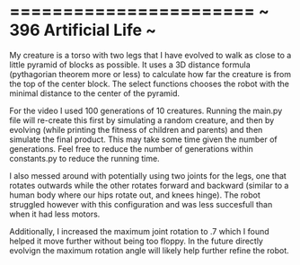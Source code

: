 
=======================
~ 396 Artificial Life ~ 
=======================
My creature is a torso with two legs that I have evolved to walk as close to a little pyramid of blocks as possible. It uses a 3D distance formula (pythagorian theorem more or less) to calculate how far the creature is from the top of the center block.  The select functions chooses the robot with the minimal distance to the center of the pyramid. 

For the video I used 100 generations of 10 creatures. Running the main.py file will re-create this first by simulating a random creature, and then by evolving (while printing the fitness of children and parents) and then simulate the final product. This may take some time given the number of generations. Feel free to reduce the number of generations within constants.py to reduce the running time. 

I also messed around with potentially using two joints for the legs, one that rotates outwards while the other rotates forward and backward (similar to a human body where our hips rotate out, and knees hinge). The robot struggled however with this configuration and was less succesfull than when it had less motors. 

Additionally, I increased the maximum joint rotation to .7 which I found helped it move further without being too floppy. In the future directly evolvign the maximum rotation angle will likely help further refine the robot. 